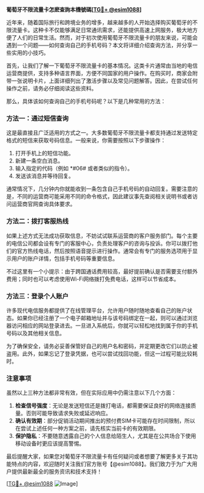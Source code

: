 **葡萄牙不限流量卡怎麽查詢本機號碼[[TG💪+ @esim1088](https://t.me/s/esim1088)]**

近年来，随着国际旅行和跨境业务的增多，越来越多的人开始选择购买葡萄牙的不限流量卡。这种卡不仅能够满足日常通讯需求，还能提供高速上网服务，极大地方便了人们的日常生活。然而，对于初次使用葡萄牙不限流量卡的朋友来说，可能会遇到一个问题——如何查询自己的手机号码？本文将详细介绍查询方法，并分享一些实用的小技巧。

首先，让我们了解一下葡萄牙不限流量卡的基本情况。这类卡片通常由当地的电信运营商提供，支持多种语言界面，方便不同国家的用户操作。在购买时，商家会附带一张说明卡片，上面详细列出了激活步骤以及常见问题解答。因此，在尝试任何操作之前，请务必仔细阅读这些资料。

那么，具体该如何查询自己的手机号码呢？以下是几种常用的方法：

### 方法一：通过短信查询

这是最直接且广泛适用的方式之一。大多数葡萄牙不限流量卡都支持通过发送特定格式的短信来获取号码信息。一般来说，你需要按照以下步骤操作：

1. 打开手机上的短信功能。
2. 新建一条空白消息。
3. 输入指定的代码（例如 *#06# 或者类似的指令）。
4. 发送该消息并等待回复。

通常情况下，几分钟内你就能收到一条包含自己手机号码的自动回复。需要注意的是，不同的运营商可能采用不同的命令格式，因此建议事先查阅相关说明书或者访问运营商官网查询具体要求。

### 方法二：拨打客服热线

如果上述方式无法成功获取信息，不妨试试联系运营商的客户服务部门。每个主要的电信公司都会设有专门的客服中心，负责处理客户的咨询与投诉。你可以拨打他们的官方热线电话，然后按照语音提示进行操作。通常会有专门的服务选项用于显示用户的账户详情，包括手机号码等重要信息。

不过这里有一个小提示：由于跨国通话费用较高，最好提前确认是否需要支付额外费用；同时也可以考虑使用Wi-Fi网络拨打免费电话，这样可以节省成本。

### 方法三：登录个人账户

许多现代电信服务都提供了在线管理平台，允许用户随时随地查看自己的账户状态。如果你已经注册了一个电子邮箱地址并与该号码绑定在一起，则可以通过浏览器访问相应的网站登录进去。一旦进入系统后，你就可以轻松地找到属于你的手机号码以及其他相关信息。

为了确保安全，请务必妥善保管好自己的用户名和密码，并定期更改它们以防止被盗用。此外，如果忘记了登录凭据，也可以尝试找回功能，但这一过程可能比较耗时。

### 注意事项

虽然以上三种方法都非常有效，但在实际应用中仍需注意以下几个方面：

1. **检查信号强度**：无论是发送短信还是拨打电话，都需要保证良好的网络连接质量。否则可能导致请求失败或延迟响应。
2. **确认有效期**：部分促销活动期间推出的预付费SIM卡可能存在时间限制，所以在尝试上述任何一种方案之前，请先核实当前卡的有效期限。
3. **保护隐私**：不要随意透露自己的个人信息给陌生人，尤其是在公共场合下使用移动设备时更应该提高警惕。

最后提醒大家，如果您对葡萄牙不限流量卡有任何疑问或者想要了解更多关于其功能特点的内容，欢迎随时关注我们官方账号【@esim1088】。我们致力于为广大用户提供最新最全的服务资讯和技术支持！

[[TG💪+ @esim1088](https://t.me/s/esim1088) ![Image](https://i.postimg.cc/4NQfJmqS/Snipaste-2025-05-13-00-14-12.png)]